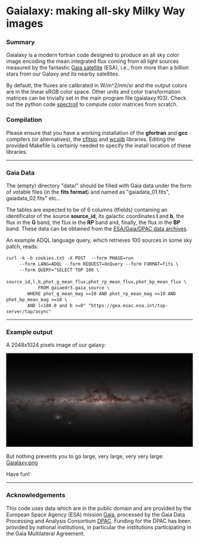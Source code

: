 # Gaialaxy: making all-sky Milky Way images

### Summary

Gaialaxy is a modern fortran code designed to produce an all sky color
image encoding the mean integrated flux coming from all light sources
measured by the fantastic [Gaia
satellite](https://en.wikipedia.org/wiki/Gaia_(spacecraft)) (ESA),
i.e., from more than a billion stars from our Galaxy and its nearby
satellites.


By default, the fluxes are calibrated in W/m^2/nm/sr and the output
colors are in the linear sRGB color space. Other units and color
transformation matrices can be trivially set in the main program file
(gaialaxy.f03). Check out the python code
[spectroll](https://github.com/eatdust/spectroll) to compute color
matrices from scratch.

### Compilation

Please ensure that you have a working installation of the **gfortran** and
**gcc** compilers (or alternatives), the
[cfitsio](https://heasarc.gsfc.nasa.gov/fitsio/) and
[wcslib](https://www.atnf.csiro.au/people/mcalabre/WCS/wcslib/)
libraries. Editing the provided Makefile is certainly needed to
specify the install location of these libraries.

---

### Gaia Data

The (empty) directory "data/" should be filled with Gaia data under
the form of votable files (in the **fits format**) and named as
"gaiadata_01.fits", gaiadata_02.fits" etc...

The tables are expected to be of 6 columns (tfields) containing an
identificator of the source **source_id**, its galactic coordinates **l**
and **b**, the flux in the **G** band, the flux in the **RP** band and,
finally, the flux in the **BP** band. These data can be obtained
from the [ESA/Gaia/DPAC data archives](https://gea.esac.esa.int/archive/).

An example ADQL language query, which retrieves 100 sources in some sky
patch, reads:

```
curl -k -b cookies.txt -X POST  --form PHASE=run 
     --form LANG=ADQL --form REQUEST=doQuery --form FORMAT=fits \
     --form QUERY="SELECT TOP 100 \
     	    source_id,l,b,phot_g_mean_flux,phot_rp_mean_flux,phot_bp_mean_flux \
     	    FROM gaiaedr3.gaia_source \
	    WHERE phot_g_mean_mag >=10 AND phot_rp_mean_mag >=10 AND phot_bp_mean_mag >=10 \
	    AND l<180.0 and b >=0" "https://gea.esac.esa.int/tap-server/tap/async"
```

---

### Example output

A 2048x1024 pixels image of our galaxy:

![gaialaxy.jpg](/docs/gaialaxy.jpg)

But nothing prevents you to go large, very large, very very large: [Gaialaxy.png](https://commons.wikimedia.org/wiki/File:Gaialaxy.png)

Have fun!

---

### Acknowledgements

This code uses data which are in the public domain and are provided by
the European Space Agency (ESA) mission
[Gaia](https://www.cosmos.esa.int/gaia), processed by the Gaia Data
Processing and Analysis Consortium
[DPAC](https://www.cosmos.esa.int/web/gaia/dpac/consortium). Funding
for the DPAC has been provided by national institutions, in particular
the institutions participating in the Gaia Multilateral Agreement.
